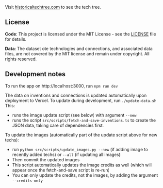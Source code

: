 Visit [historicaltechtree.com](https://www.historicaltechtree.com/) to see the tech tree. 

## License

**Code**: This project is licensed under the MIT License - see the [LICENSE](LICENSE) file for details.

**Data**: The dataset ote technologies and connections, and associated data files, are not covered by the MIT license and remain under copyright. All rights reserved.

## Development notes

To run the app on http://localhost:3000, run `npm run dev`

The data on inventions and connections is updated automatically upon deployment to Vercel. To update during development, run
`./update-data.sh`
This:
- runs the image update script (see below) with argument `--new`
- runs the script `src/scripts/fetch-and-save-inventions.ts` to create the JSON data, taking care of dependencies first.

To update the images (automatically part of the update script above for new techs):
- run `python src/scripts/update_images.py --new` (if adding image to recently added techs) or `--all` (if updating all images)
- Then commit the updated images
- This script automatically updates the image credits as well (which will appear once the fetch-and-save script is re-run)
- You can only update the credits, not the images, by adding the argument `--credits-only`
